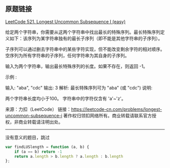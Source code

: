 ## 原题链接

[LeetCode 521. Longest Uncommon Subsequence I (easy)](https://leetcode-cn.com/problems/longest-uncommon-subsequence-i/)

给定两个字符串，你需要从这两个字符串中找出最长的特殊序列。最长特殊序列定义如下：该序列为某字符串独有的最长子序列（即不能是其他字符串的子序列）。

子序列可以通过删去字符串中的某些字符实现，但不能改变剩余字符的相对顺序。空序列为所有字符串的子序列，任何字符串为其自身的子序列。

输入为两个字符串，输出最长特殊序列的长度。如果不存在，则返回 -1。

示例 :

输入: "aba", "cdc"
输出: 3
解析: 最长特殊序列可为 "aba" (或 "cdc")
说明:

两个字符串长度均小于100。
字符串中的字符仅含有 'a'~'z'。

来源：力扣（LeetCode）
链接：https://leetcode-cn.com/problems/longest-uncommon-subsequence-i
著作权归领扣网络所有。商业转载请联系官方授权，非商业转载请注明出处。

---

没有意义的题目，跳过

```javascript
var findLUSlength = function (a, b) {
    if (a == b) return -1
    return a.length > b.length ? a.length : b.length
};
```